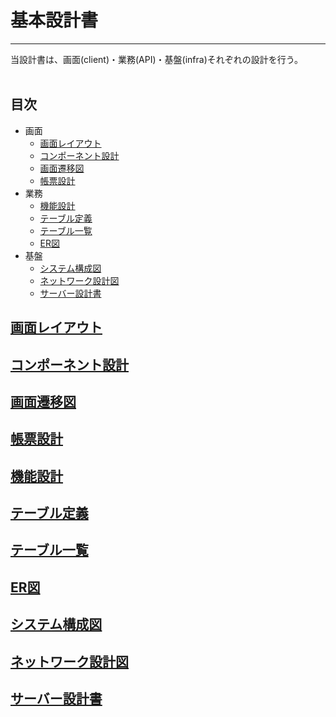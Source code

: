 # 基本設計書
---
当設計書は、画面(client)・業務(API)・基盤(infra)それぞれの設計を行う。<br>
<br>

## 目次

- 画面
    - [画面レイアウト](#画面レイアウト)
    - [コンポーネント設計](#コンポーネント設計)
    - [画面遷移図](#画面遷移図)
    - [帳票設計](#帳票設計)
- 業務
    - [機能設計](#機能設計)
    - [テーブル定義](#テーブル定義)
    - [テーブル一覧](#テーブル一覧)
    - [ER図](#ER図)
- 基盤
    - [システム構成図](#システム構成図)
    - [ネットワーク設計図](#ネットワーク設計図)
    - [サーバー設計書](#サーバー設計書)

## [画面レイアウト](#画面レイアウト)
## [コンポーネント設計](#コンポーネント設計)
## [画面遷移図](#画面遷移図)
## [帳票設計](#帳票設計)
## [機能設計](#機能設計)
## [テーブル定義](#テーブル定義)
## [テーブル一覧](#テーブル一覧)
## [ER図](#ER図)
## [システム構成図](#システム構成図)
## [ネットワーク設計図](#ネットワーク設計図)
## [サーバー設計書](#サーバー設計書)